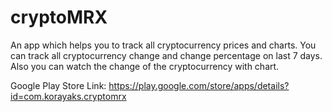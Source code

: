 # cryptoMRX
An app which helps you to track all cryptocurrency prices and charts. You can track all cryptocurrency change and change percentage on last 7 days. Also you can watch the change of the cryptocurrency with chart.

Google Play Store Link: https://play.google.com/store/apps/details?id=com.korayaks.cryptomrx 
